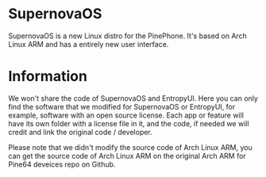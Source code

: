 # SupernovaOS
SupernovaOS is a new Linux distro for the PinePhone. It's based on Arch Linux ARM and has a entirely new user interface.

# Information  
We won't share the code of SupernovaOS and EntropyUI. Here you can only find the software that we modified for SupernovaOS or EntropyUI, for example, software with an open source license. Each app or feature will have its own folder with a license file in it, and the code, if needed we will credit and link the original code / developer.

Please note that we didn't modify the source code of Arch Linux ARM, you can get the source code of Arch Linux ARM on the original Arch ARM for Pine64 deveices repo on Github.
